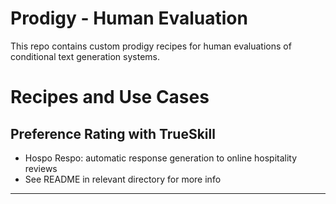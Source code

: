 # Prodigy - Human Evaluation

This repo contains custom prodigy recipes for human evaluations of conditional text generation systems.

# Recipes and Use Cases

## Preference Rating with TrueSkill

- Hospo Respo: automatic response generation to online hospitality reviews
- See README in relevant directory for more info

---
